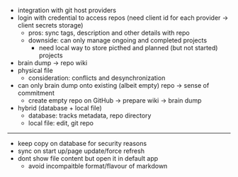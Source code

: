 - integration with git host providers
- login with credential to access repos (need client id for each provider -> client secrets storage)
  - pros: sync tags, description and other details with repo
  - downside: can only manage ongoing and completed projects
    - need local way to store picthed and planned (but not started) projects
- brain dump -> repo wiki
- physical file
  - consideration: conflicts and desynchronization
- can only brain dump onto existing (albeit empty) repo -> sense of commitment
  - create empty repo on GitHub -> prepare wiki -> brain dump
- hybrid (database + local file)
  - database: tracks metadata, repo directory
  - local file: edit, git repo

---

- keep copy on database for security reasons
- sync on start up/page update/force refresh
- dont show file content but open it in default app
  - avoid incompaitble format/flavour of markdown
